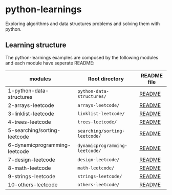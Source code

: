 # python-learnings
Exploring algorithms and data structures problems and  solving them with python.


## Learning structure
The python-learnings examples are composed by the following modules and each module have seperate README:

| modules                       | Root directory                 | README file                                     |
|-------------------------------|--------------------------------|-------------------------------------------------|
| 1-python-data-structures      | `python-data-structures/`      | [README](1-python-data-structures/README.md)      |
| 2-arrays-leetcode             | `arrays-leetcode/`             | [README](2-arrays-leetcode/README.md)             |
| 3-linklist-leetcode           | `linklist-leetcode/`           | [README](3-linklist-leetcode/README.md)           |
| 4-trees-leetcode              | `trees-leetcode/`              | [README](4-trees-leetcode/README.md)              |
| 5-searching/sorting-leetcode  | `searching/sorting-leetcode/`  | [README](5-searching/sorting-leetcode/README.md)  |
| 6-dynamicprogramming-leetcode | `dynamicprogramming-leetcode/` | [README](6-dynamicprogramming-leetcode/README.md)  |
| 7-design-leetcode             | `design-leetcode/`             | [README](7-design-leetcode/README.md)             |
| 8-math-leetcode               | `math-leetcode/`               | [README](8-math-leetcode/README.md)               |
| 9-strings-leetcode            | `strings-leetcode/`            | [README](9-strings-leetcode/README.md)             |
| 10-others-leetcode            | `others-leetcode/`             | [README](10-others-leetcode/README.md)             |